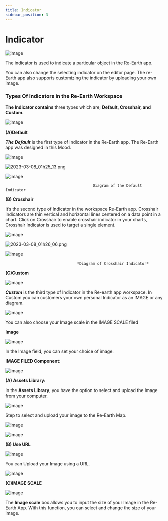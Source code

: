 ```yaml
---
title: Indicator
sidebar_position: 3
---
```


# Indicator

![image](./img/16.png)

The indicator is used to indicate a particular object in the Re-Earth app.

You can also change the selecting indicator on the editor page. The re-Earth app also supports customizing the indicator by uploading your own image.

### Types Of Indicators in the Re-Earth Workspace

**The Indicator contains** three types which are; **Default, Crosshair, and Custom.**

![image](./img/1.png)

**(A)Default**

***The Default*** is the first type of Indicator in the Re-Earth app. The Re-Earth app was designed in this Mood.

![image](./img/2.png)

![2023-03-08_01h25_13.png](./img/17.png)

![image](./img/3.png)

                                           Diagram of the Default Indicator

**(B) Crosshair**

It’s the second type of Indicator in the workspace Re-Earth app. Crosshair indicators are thin vertical and horizontal lines centered on a data point in a chart. Click on Crosshair to enable crosshair indicator in your charts, Crosshair Indicator is used to target a single element.

![image](./img/4.png)

![2023-03-08_01h26_06.png](./img/18.png)

![image](./img/5.png)

                                    *Diagram of Crosshair Indicator*

**(C)Custom**

![image](./img/6.png)

***Custom*** is the third type of Indicator in the Re-earth app workspace.
In Custom you can customers your own personal Indicator as an IMAGE or any diagram.

![image](./img/7.png)

You can also choose your Image scale in the IMAGE SCALE filed

**Image**

![image](./img/8.png)

In the Image field, you can set your choice of image.

**IMAGE FILED Component:**

![image](./img/9.png)

**(A) Assets Library:**

In the **Assets Library**, you have the option to select and upload the Image from your computer.

![image](./img/10.png)

Step to select and upload your image to the Re-Earth Map.

![image](./img/11.png)

![image](./img/12.png)

**(B) Use URL**

![image](./img/13.png)

You can Upload your Image using a URL.

![image](./img/14.png)

**(C)IMAGE SCALE**

![image](./img/15.png)

The **Image scale** box allows you to input the size of your Image in the Re-Earth App. With this function, you can select and change the size of your image.

